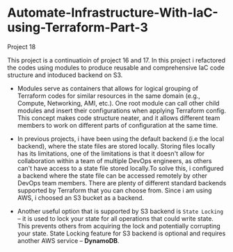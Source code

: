 # Automate-Infrastructure-With-IaC-using-Terraform-Part-3
Project 18

This project is a continuatioin of project 16 and 17. In this project i refactored the codes using modules to produce reusable and comprehensive IaC code structure and intoduced backend on S3.

- Modules serve as containers that allows for logical grouping of Terraform codes for similar resources in the same domain (e.g., Compute, Networking, AMI, etc.). One root module can call other child modules and insert their configurations when applying Terraform config. This concept makes  code structure neater, and it allows different team members to work on different parts of configuration at the same time.

- In previous projects, i have been using the default backend (i.e the local backend), where the state files are stored locally. Storing files locally has its limitations, one of the limitations is that it doesn't allow for collaboration within a team of multiple DevOps engineers, as others can't have access to a state file stored locally.To solve this, i configured a backend where the state file can be accessed remotely by other DevOps team members. There are plenty of different standard backends supported by Terraform that you can choose from. Since i am using AWS, i choosed an S3 bucket as a backend.

- Another useful option that is supported by S3 backend is `State Locking` – it is used to lock your state for all operations that could write state. This prevents others from acquiring the lock and potentially corrupting your state. State Locking feature for S3 backend is optional and requires another AWS service – **DynamoDB**.

